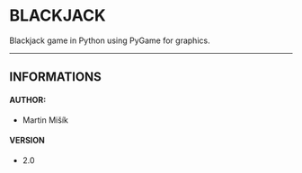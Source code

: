 # BLACKJACK
Blackjack game in Python using PyGame for graphics.

----------------------------------------------------------------------------------------------------------------------------------
## INFORMATIONS
#### AUTHOR:
- Martin Mišík

#### VERSION
- 2.0
